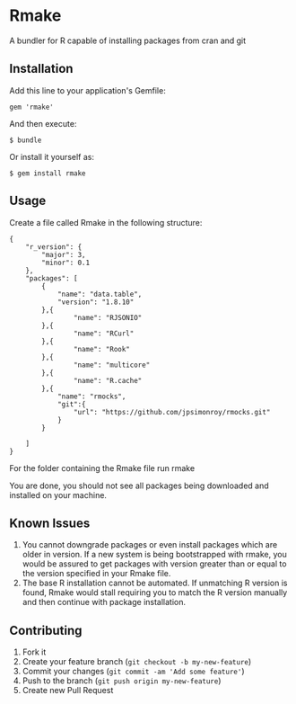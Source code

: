 # Rmake

A bundler for R capable of installing packages from cran and git

## Installation

Add this line to your application's Gemfile:

    gem 'rmake'

And then execute:

    $ bundle

Or install it yourself as:

    $ gem install rmake

## Usage
Create a file called Rmake in the following structure:

```
{
    "r_version": {
        "major": 3,
        "minor": 0.1
    },
    "packages": [
        {
            "name": "data.table",
            "version": "1.8.10"
        },{
  			    "name": "RJSONIO"
        },{
  			    "name": "RCurl"
        },{
  			    "name": "Rook"
        },{
  			    "name": "multicore"
        },{
  			    "name": "R.cache"
        },{
            "name": "rmocks",
            "git":{
                "url": "https://github.com/jpsimonroy/rmocks.git"
            }
        }

    ]
}
```
For the folder containing the Rmake file run rmake

You are done, you should not see all packages being downloaded and installed on your machine.

## Known Issues
1. You cannot downgrade packages or even install packages which are older in version. If a new system is being bootstrapped with rmake, you would be assured to get packages with version greater than or equal to the version specified in your Rmake file.
2. The base R installation cannot be automated. If unmatching R version is found, Rmake would stall requiring you to match the R version manually and then continue with package installation.

## Contributing

1. Fork it
2. Create your feature branch (`git checkout -b my-new-feature`)
3. Commit your changes (`git commit -am 'Add some feature'`)
4. Push to the branch (`git push origin my-new-feature`)
5. Create new Pull Request

